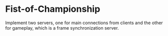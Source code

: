 # Fist-of-Championship

Implement two servers, one for main connections from clients and the other for gameplay, which is a frame synchronization server.

